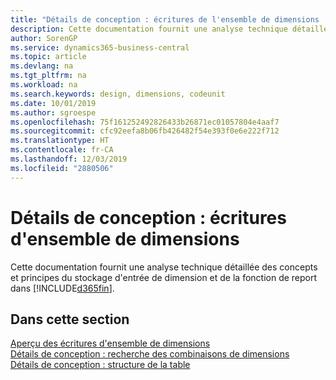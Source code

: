 ```yaml
---
title: "Détails de conception : écritures de l'ensemble de dimensions | Microsoft Docs"
description: Cette documentation fournit une analyse technique détaillée des concepts et principes qui sont utilisés pour reconcevoir la fonction de stockage et de report d'écritures de dimension.
author: SorenGP
ms.service: dynamics365-business-central
ms.topic: article
ms.devlang: na
ms.tgt_pltfrm: na
ms.workload: na
ms.search.keywords: design, dimensions, codeunit
ms.date: 10/01/2019
ms.author: sgroespe
ms.openlocfilehash: 75f161252492826433b26871ec01057804e4aaf7
ms.sourcegitcommit: cfc92eefa8b06fb426482f54e393f0e6e222f712
ms.translationtype: HT
ms.contentlocale: fr-CA
ms.lasthandoff: 12/03/2019
ms.locfileid: "2880506"
---
```

# <a name="design-details-dimension-set-entries"></a>Détails de conception : écritures d'ensemble de dimensions
Cette documentation fournit une analyse technique détaillée des concepts et principes du stockage d'entrée de dimension et de la fonction de report dans [!INCLUDE[d365fin](includes/d365fin_md.md)].

## <a name="in-this-section"></a>Dans cette section  
[Aperçu des écritures d'ensemble de dimensions](design-details-dimension-set-entries-overview.md)  
[Détails de conception : recherche des combinaisons de dimensions](design-details-searching-for-dimension-combinations.md)  
[Détails de conception : structure de la table](design-details-table-structure.md)  
